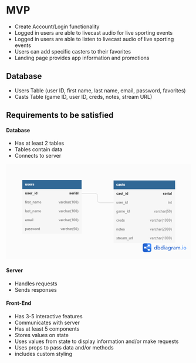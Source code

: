 # MVP

- Create Account/Login functionality
- Logged in users are able to livecast audio for live sporting events
- Logged in users are able to listen to livecast audio of live sporting events
- Users can add specific casters to their favorites
- Landing page provides app information and promotions

## Database

- Users Table (user ID, first name, last name, email, password, favorites)
- Casts Table (game ID, user ID, creds, notes, stream URL)

## Requirements to be satisfied

#### Database

- Has at least 2 tables
- Tables contain data
- Connects to server

![Alt text](./dbdiagram.png "Data Model")

#### Server

- Handles requests
- Sends responses

#### Front-End

- Has 3-5 interactive features
- Communicates with server
- Has at least 5 components
- Stores values on state
- Uses values from state to display information and/or make requests
- Uses props to pass data and/or methods
- includes custom styling
